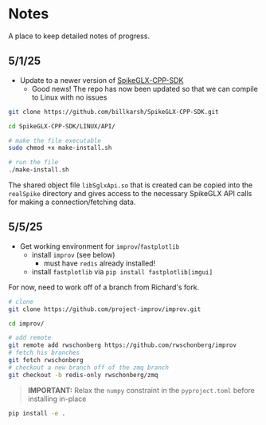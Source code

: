 # Notes

A place to keep detailed notes of progress.

## 5/1/25

- Update to a newer version of [SpikeGLX-CPP-SDK](https://github.com/billkarsh/SpikeGLX-CPP-SDK/tree/main)
    - Good news! The repo has now been updated so that we can compile to Linux with no issues

```bash
git clone https://github.com/billkarsh/SpikeGLX-CPP-SDK.git

cd SpikeGLX-CPP-SDK/LINUX/API/

# make the file executable
sudo chmod +x make-install.sh 

# run the file 
./make-install.sh 
```

The shared object file `libSglxApi.so` that is created can be copied into the `realSpike` directory 
and gives access to the necessary SpikeGLX API calls for making a connection/fetching data. 

## 5/5/25

- Get working environment for `improv`/`fastplotlib`
  - install `improv` (see below) 
    - must have `redis` already installed!
  - install `fastplotlib` via `pip install fastplotlib[imgui]`

For now, need to work off of a branch from Richard's fork.
```bash
# clone
git clone https://github.com/project-improv/improv.git

cd improv/

# add remote 
git remote add rwschonberg https://github.com/rwschonberg/improv
# fetch his branches
git fetch rwschonberg
# checkout a new branch off of the zmq branch
git checkout -b redis-only rwschonberg/zmq
```

> **IMPORTANT:** Relax the `numpy` constraint in the `pyproject.toml` before installing in-place

```bash
pip install -e .
```

